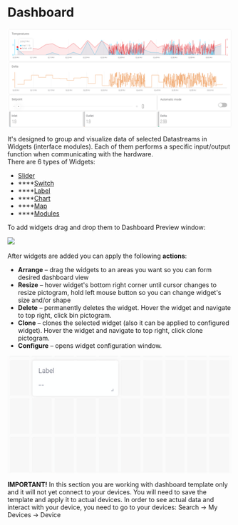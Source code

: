 # Dashboard

![](../../../.gitbook/assets/dashboard.png)

It's designed to group and visualize data of selected Datastreams in Widgets \(interface modules\). Each of them performs a specific input/output function when communicating with the hardware.   
There are 6 types of Widgets:

* [Slider](slider.md)
* \*\*\*\*[Switch](switch.md)
* \*\*\*\*[Label](label.md)
* \*\*\*\*[Chart](chart.md)
* \*\*\*\*[Map](map.md)
* \*\*\*\*[Modules](modules.md)

To add widgets drag and drop them to Dashboard Preview window:

![](../../../.gitbook/assets/cpt2105241705-1793x897.gif)

After widgets are added you can apply the following **actions**:

* **Arrange** – drag the widgets to an areas you want so you can form desired dashboard view
* **Resize** – hover widget's bottom right corner until cursor changes to resize pictogram, hold left mouse button so you can change widget's size and/or shape
* **Delete** – permanently deletes the widget. Hover the widget and navigate to top right, click bin pictogram.
* **Clone** – clones the selected widget \(also it can be applied to configured widget\). Hover the widget and navigate to top right, click clone pictogram.
* **Configure** – opens widget configuration window. 

![](../../../.gitbook/assets/cpt2105241707-610x318.gif)

**IMPORTANT!** In this section you are working with dashboard template only and it will not yet connect to your devices. You will need to save the template and apply it to actual devices. In order to see actual data and interact with your device, you need to go to your devices: Search -&gt; My Devices -&gt; Device

